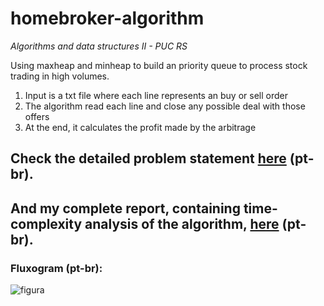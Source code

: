 # homebroker-algorithm
_Algorithms and data structures II - PUC RS_

Using maxheap and minheap to build an priority queue to process stock trading in high volumes.

1. Input is a txt file where each line represents an buy or sell order
2. The algorithm read each line and close any possible deal with those offers
3. At the end, it calculates the profit made by the arbitrage

## Check the detailed problem statement [here](https://github.com/vargasleo/homebroker-algorithm/blob/main/problem-statement.pdf) (pt-br).

## And my complete report, containing time-complexity analysis of the algorithm, [here](https://github.com/vargasleo/homebroker-algorithm/blob/main/latex-report.pdf) (pt-br).

### Fluxogram (pt-br):
![figura](https://user-images.githubusercontent.com/72266992/162645470-06c3f5b9-7fee-4d36-a943-496e81af3114.jpeg)
